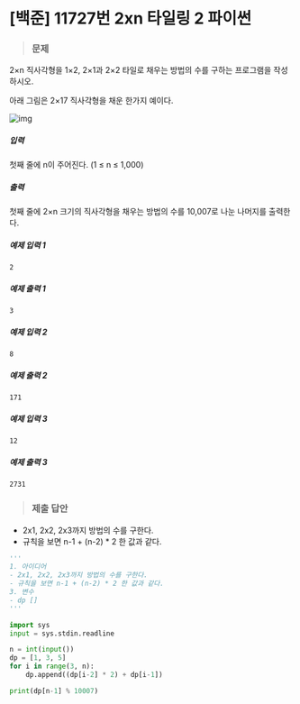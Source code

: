# [백준] 11727번 2xn 타일링 2 파이썬

> ### 문제

2×n 직사각형을 1×2, 2×1과 2×2 타일로 채우는 방법의 수를 구하는 프로그램을 작성하시오.

아래 그림은 2×17 직사각형을 채운 한가지 예이다.

![img](https://www.acmicpc.net/upload/images/t2n2122.gif)

##### 입력

첫째 줄에 n이 주어진다. (1 ≤ n ≤ 1,000)

##### 출력

첫째 줄에 2×n 크기의 직사각형을 채우는 방법의 수를 10,007로 나눈 나머지를 출력한다.

##### 예제 입력 1

```
2
```

##### 예제 출력 1

```
3
```

##### 예제 입력 2

```
8
```

##### 예제 출력 2

```
171
```

##### 예제 입력 3

```
12
```

##### 예제 출력 3

```
2731
```

> ### 제출 답안

- 2x1, 2x2, 2x3까지 방법의 수를 구한다.
- 규칙을 보면 n-1 + (n-2) * 2 한 값과 같다.

```python
'''
1. 아이디어
- 2x1, 2x2, 2x3까지 방법의 수를 구한다.
- 규칙을 보면 n-1 + (n-2) * 2 한 값과 같다.
3. 변수
- dp []
'''

import sys
input = sys.stdin.readline

n = int(input())
dp = [1, 3, 5]
for i in range(3, n):
    dp.append((dp[i-2] * 2) + dp[i-1])

print(dp[n-1] % 10007)
```

